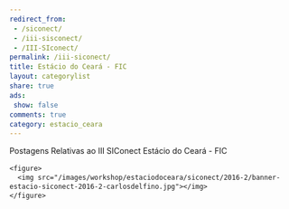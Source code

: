 ```yaml
---
redirect_from:
 - /siconect/
 - /iii-sisconect/
 - /III-SIconect/
permalink: /iii-siconect/
title: Estácio do Ceará - FIC
layout: categorylist
share: true
ads:
 show: false
comments: true
category: estacio_ceara
---
```


Postagens Relativas ao III SIConect Estácio do Ceará - FIC

<!--more-->

    <figure>
      <img src="/images/workshop/estaciodoceara/siconect/2016-2/banner-estacio-siconect-2016-2-carlosdelfino.jpg"></img>
    </figure>
        
